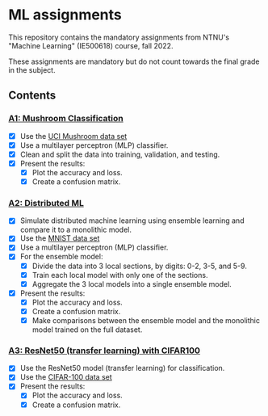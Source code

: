 # ML assignments

This repository contains the mandatory assignments from NTNU's "Machine Learning" (IE500618) course, fall 2022. 

These assignments are mandatory but do not count towards the final grade in the subject.


## Contents

### [A1: Mushroom Classification](/A1-Mushroom-Classification)
* [x] Use the [UCI Mushroom data set](https://archive.ics.uci.edu/ml/datasets/mushroom)
* [x] Use a multilayer perceptron (MLP) classifier.
* [x] Clean and split the data into training, validation, and testing.
* [x] Present the results:
    * [x] Plot the accuracy and loss.
    * [x] Create a confusion matrix.

### [A2: Distributed ML](/A2-Distributed-ML)
* [x] Simulate distributed machine learning using ensemble learning and compare it to a monolithic model.
* [x] Use the [MNIST data set](http://yann.lecun.com/exdb/mnist/)
* [x] Use a multilayer perceptron (MLP) classifier.
* [x] For the ensemble model:
  * [x] Divide the data into 3 local sections, by digits: 0-2, 3-5, and 5-9.
  * [x] Train each local model with only one of the sections.
  * [x] Aggregate the 3 local models into a single ensemble model.
* [x] Present the results:
  * [x] Plot the accuracy and loss.
  * [x] Create a confusion matrix.
  * [x] Make comparisons between the ensemble model and the monolithic model trained on the full dataset.

### [A3: ResNet50 (transfer learning) with CIFAR100](/A3-ResNet50-(transfer-learning)-with-CIFAR100)
* [x] Use the ResNet50 model (transfer learning) for classification.
* [x] Use the [CIFAR-100 data set](https://www.cs.toronto.edu/~kriz/cifar.html)
* [x] Present the results:
  * [x] Plot the accuracy and loss.
  * [x] Create a confusion matrix.

